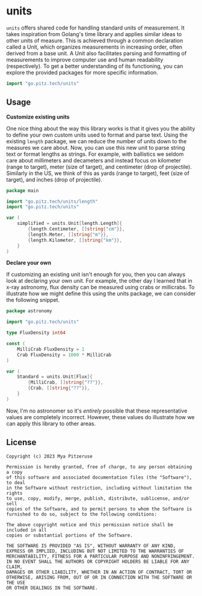# units

`units` offers shared code for handling standard units of measurement. It takes inspiration from Golang's time library
and applies similar ideas to other units of measure. This is achieved through a common declaration called a Unit,
which organizes measurements in increasing order, often derived from a base unit. A Unit also facilitates parsing and
formatting of measurements to improve computer use and human readability (respectively). To get a better understanding
of its functioning, you can explore the provided packages for more specific information.

```go
import "go.pitz.tech/units"
```

## Usage

**Customize existing units**

One nice thing about the way this library works is that it gives you the ability to define your own custom units used
to format and parse text. Using the existing `length` package, we can reduce the number of units down to the measures
we care about. Now, you can use this new unit to parse string text or format lengths as strings. For example, with
ballistics we seldom care about millimeters and decameters and instead focus on kilometer (range to target),
meter (size of target), and centimeter (drop of projectile). Similarly in the US, we think of this as yards (range to
target), feet (size of target), and inches (drop of projectile).

```go
package main

import "go.pitz.tech/units/length"
import "go.pitz.tech/units"

var (
	simplified = units.Unit[length.Length]{
		{length.Centimeter, []string{"cm"}},
		{length.Meter, []string{"m"}},
		{length.Kilometer, []string{"km"}},
	}
)
```

**Declare your own**

If customizing an existing unit isn't enough for you, then you can always look at declaring your own unit. For example,
the other day I learned that in x-ray astronomy, flux density can be measured using crabs or millicrabs. To illustrate
how we might define this using the units package, we can consider the following snippet.

```go
package astronomy

import "go.pitz.tech/units"

type FluxDensity int64

const (
	MilliCrab FluxDensity = 1
	Crab FluxDensity = 1000 * MilliCrab
)

var (
	Standard = units.Unit[Flux]{
		{MilliCrab, []string{"??"}},
		{Crab, []string{"??"}},
	}
)
```

Now, I'm no astronomer so it's _entirely_ possible that these representative values are completely incorrect. However,
these values do illustrate how we can apply this library to other areas.

## License

```
Copyright (c) 2023 Mya Pitzeruse

Permission is hereby granted, free of charge, to any person obtaining a copy
of this software and associated documentation files (the "Software"), to deal
in the Software without restriction, including without limitation the rights
to use, copy, modify, merge, publish, distribute, sublicense, and/or sell
copies of the Software, and to permit persons to whom the Software is
furnished to do so, subject to the following conditions:

The above copyright notice and this permission notice shall be included in all
copies or substantial portions of the Software.

THE SOFTWARE IS PROVIDED "AS IS", WITHOUT WARRANTY OF ANY KIND,
EXPRESS OR IMPLIED, INCLUDING BUT NOT LIMITED TO THE WARRANTIES OF
MERCHANTABILITY, FITNESS FOR A PARTICULAR PURPOSE AND NONINFRINGEMENT.
IN NO EVENT SHALL THE AUTHORS OR COPYRIGHT HOLDERS BE LIABLE FOR ANY CLAIM,
DAMAGES OR OTHER LIABILITY, WHETHER IN AN ACTION OF CONTRACT, TORT OR
OTHERWISE, ARISING FROM, OUT OF OR IN CONNECTION WITH THE SOFTWARE OR THE USE
OR OTHER DEALINGS IN THE SOFTWARE.
```
